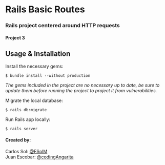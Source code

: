 # Rails Basic Routes
### Rails project centered around HTTP requests
#### Project 3

## Usage & Installation

Install the necessary gems:

```
$ bundle install --without production
```

*The gems included in the project are no necessary up to date, be sure to update them before running the project to project it from vulnerabilities.*

Migrate the local database:

```
$ rails db:migrate
```

Run Rails app locally:

```
$ rails server
```

#### Created by:

Carlos Sol: [@FSolM](https://github.com/FSolM)<br>
Juan Escobar: [@codingAngarita](https://github.com/codingAngarita)
